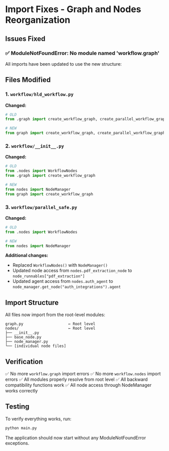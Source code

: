 # Import Fixes - Graph and Nodes Reorganization

## Issues Fixed

### ✅ ModuleNotFoundError: No module named 'workflow.graph'

All imports have been updated to use the new structure:

## Files Modified

### 1. `workflow/hld_workflow.py`
**Changed:**
```python
# OLD
from .graph import create_workflow_graph, create_parallel_workflow_graph, create_conditional_workflow_graph

# NEW
from graph import create_workflow_graph, create_parallel_workflow_graph, create_conditional_workflow_graph
```

### 2. `workflow/__init__.py`
**Changed:**
```python
# OLD
from .nodes import WorkflowNodes
from .graph import create_workflow_graph

# NEW
from nodes import NodeManager
from graph import create_workflow_graph
```

### 3. `workflow/parallel_safe.py`
**Changed:**
```python
# OLD
from .nodes import WorkflowNodes

# NEW
from nodes import NodeManager
```

**Additional changes:**
- Replaced `WorkflowNodes()` with `NodeManager()`
- Updated node access from `nodes.pdf_extraction_node` to `node_runnables["pdf_extraction"]`
- Updated agent access from `nodes.auth_agent` to `node_manager.get_node("auth_integrations").agent`

## Import Structure

All files now import from the root-level modules:

```
graph.py                    ← Root level
nodes/                      ← Root level
├── __init__.py
├── base_node.py
├── node_manager.py
└── [individual node files]
```

## Verification

✅ No more `workflow.graph` import errors
✅ No more `workflow.nodes` import errors
✅ All modules properly resolve from root level
✅ All backward compatibility functions work
✅ All node access through NodeManager works correctly

## Testing

To verify everything works, run:
```bash
python main.py
```

The application should now start without any ModuleNotFoundError exceptions.
